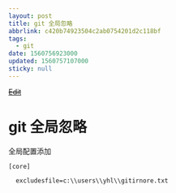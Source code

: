 ```yaml
---
layout: post
title: git 全局忽略
abbrlink: c420b74923504c2ab0754201d2c118bf
tags:
  - git
date: 1560756923000
updated: 1560757107000
sticky: null
---
```


<s>[Edit](http://maxiang.info/#/?provider=evernote&guid=0d908457-ca02-44aa-b197-45ce39dd8043&notebook=blog)</s>

# git 全局忽略

全局配置添加

```
[core]

  excludesfile=c:\\users\\yhl\\gitirnore.txt
```

<div style="display: none;">@%28blog%29%5Bposts%2Cgit%5D%0A%23%20git%20%u5168%u5C40%u5FFD%u7565%0A%0A%u5168%u5C40%u914D%u7F6E%u6DFB%u52A0%0A%0A%60%60%60%0A%5Bcore%5D%0A%20%20excludesfile%3Dc%3A%5C%5Cusers%5C%5Cyhl%5C%5Cgitirnore.txt%0A%60%60%60</div>
